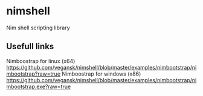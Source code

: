 # nimshell
Nim shell scripting library

Usefull links
-------------

Nimboostrap for linux (x64) https://github.com/vegansk/nimshell/blob/master/examples/nimbootstrap/nimbootstrap?raw=true
Nimboostrap for windows (x86) https://github.com/vegansk/nimshell/blob/master/examples/nimbootstrap/nimbootstrap.exe?raw=true
